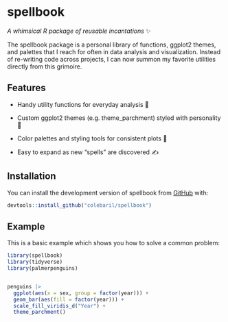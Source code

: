 
<!-- README.md is generated from README.Rmd. Please edit that file -->

# spellbook

<!-- badges: start -->

<!-- badges: end -->

*A whimsical R package of reusable incantations* ✨

The spellbook package is a personal library of functions, ggplot2
themes, and palettes that I reach for often in data analysis and
visualization. Instead of re-writing code across projects, I can now
summon my favorite utilities directly from this grimoire.

## Features

- Handy utility functions for everyday analysis 🧹

- Custom ggplot2 themes (e.g. theme_parchment) styled with personality
  📜

- Color palettes and styling tools for consistent plots 🎨

- Easy to expand as new “spells” are discovered ✍️

## Installation

You can install the development version of spellbook from
[GitHub](https://github.com/) with:

``` r
devtools::install_github("colebaril/spellbook")
```

## Example

This is a basic example which shows you how to solve a common problem:

``` r
library(spellbook)
library(tidyverse)
library(palmerpenguins)


penguins |> 
  ggplot(aes(x = sex, group = factor(year))) +
  geom_bar(aes(fill = factor(year))) +
  scale_fill_viridis_d("Year") +
  theme_parchment()
```
